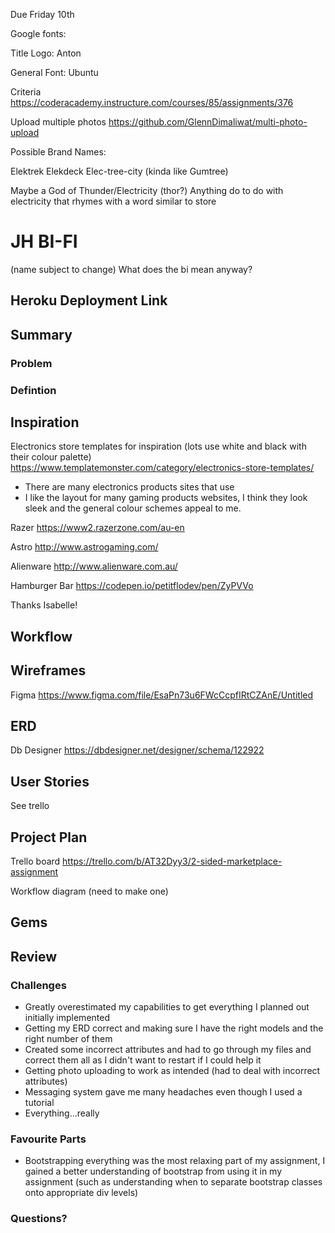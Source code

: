 Due Friday 10th

Google fonts:

Title Logo:
Anton

General Font:
Ubuntu

Criteria
https://coderacademy.instructure.com/courses/85/assignments/376

Upload multiple photos
https://github.com/GlennDimaliwat/multi-photo-upload

Possible Brand Names:

Elektrek
Elekdeck
Elec-tree-city (kinda like Gumtree)

Maybe a God of Thunder/Electricity (thor?)
Anything do to do with electricity that rhymes with a word similar to store

# JH BI-FI
(name subject to change)
What does the bi mean anyway?


## Heroku Deployment Link

## Summary
### Problem

### Defintion




## Inspiration
Electronics store templates for inspiration (lots use white and black with their colour palette)
https://www.templatemonster.com/category/electronics-store-templates/

- There are many electronics products sites that use 
- I like the layout for many gaming products websites, I think they look sleek and the general colour schemes appeal to me.

Razer
https://www2.razerzone.com/au-en

Astro
http://www.astrogaming.com/

Alienware
http://www.alienware.com.au/

Hamburger Bar
https://codepen.io/petitflodev/pen/ZyPVVo

Thanks Isabelle!

## Workflow

## Wireframes
Figma
https://www.figma.com/file/EsaPn73u6FWcCcpfIRtCZAnE/Untitled

## ERD
Db Designer
https://dbdesigner.net/designer/schema/122922

## User Stories
See trello

## Project Plan
Trello board
https://trello.com/b/AT32Dyy3/2-sided-marketplace-assignment

Workflow diagram (need to make one)

## Gems


## Review
### Challenges
- Greatly overestimated my capabilities to get everything I planned out initially implemented
- Getting my ERD correct and making sure I have the right models and the right number of them
- Created some incorrect attributes and had to go through my files and correct them all as I didn't want to restart if I could help it
- Getting photo uploading to work as intended (had to deal with incorrect attributes)
- Messaging system gave me many headaches even though I used a tutorial
- Everything...really

### Favourite Parts
- Bootstrapping everything was the most relaxing part of my assignment, I gained a better understanding of bootstrap from using it in my assignment (such as understanding when to separate bootstrap classes onto appropriate div levels)

### Questions?


